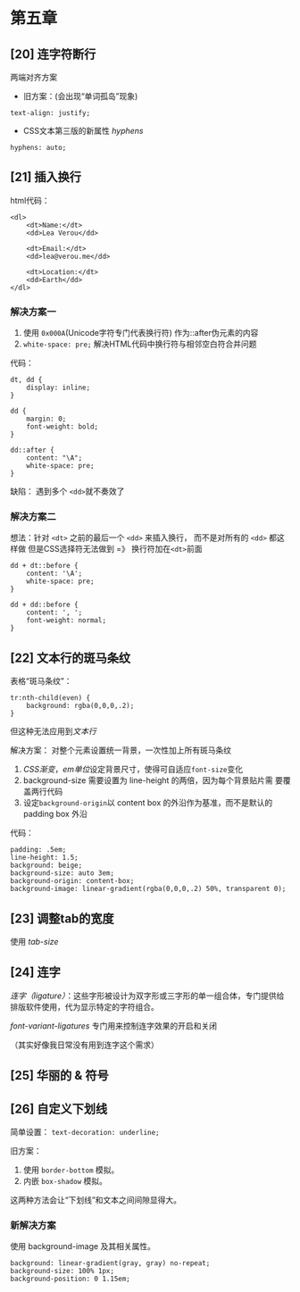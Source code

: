 # 第五章

## [20] 连字符断行

两端对齐方案

- 旧方案：(会出现“单词孤岛”现象)

```
text-align: justify; 
```

- CSS文本第三版的新属性 *hyphens*

```
hyphens: auto;
```


## [21] 插入换行

html代码：

```
<dl>     
    <dt>Name:</dt>     
    <dd>Lea Verou</dd>

    <dt>Email:</dt>     
    <dd>lea@verou.me</dd>

    <dt>Location:</dt>     
    <dd>Earth</dd> 
</dl>
```

### 解决方案一

1. 使用 `0x000A`(Unicode字符专门代表换行符) 作为::after伪元素的内容
2. `white-space: pre;` 解决HTML代码中换行符与相邻空白符合并问题

代码：

```
dt, dd { 
    display: inline; 
} 
 
dd {
    margin: 0;     
    font-weight: bold; 
} 
 
dd::after {
    content: "\A";
    white-space: pre;
}
```

缺陷： 遇到多个 `<dd>`就不奏效了


### 解决方案二

想法：针对 `<dt>` 之前的最后一个 `<dd>` 来插入换行， 而不是对所有的 `<dd>` 都这样做
但是CSS选择符无法做到 =》 换行符加在`<dt>`前面

```
dd + dt::before {
    content: '\A';
    white-space: pre; 
} 
 
dd + dd::before {     
    content: ', ';     
    font-weight: normal; 
}

```


## [22] 文本行的斑马条纹

表格“斑马条纹”：

```
tr:nth-child(even) {
    background: rgba(0,0,0,.2); 
}
```

但这种无法应用到*文本行*

解决方案：
对整个元素设置统一背景，一次性加上所有斑马条纹

1. *CSS渐变*，*em单位*设定背景尺寸，使得可自适应`font-size`变化
2. background-size 需要设置为 line-height 的两倍，因为每个背景贴片需 要覆盖两行代码
3. 设定`background-origin`以 content box 的外沿作为基准，而不是默认的 padding box 外沿

代码：

```
padding: .5em; 
line-height: 1.5; 
background: beige; 
background-size: auto 3em; 
background-origin: content-box; 
background-image: linear-gradient(rgba(0,0,0,.2) 50%, transparent 0);
```

## [23] 调整tab的宽度

使用 *tab-size*


## [24] 连字

*连字（ligature）*：这些字形被设计为双字形或三字形的单一组合体，专门提供给排版软件使用，代为显示特定的字符组合。

*font-variant-ligatures* 专门用来控制连字效果的开启和关闭

（其实好像我日常没有用到连字这个需求）


## [25] 华丽的 & 符号

## [26] 自定义下划线

简单设置： `text-decoration: underline;`

旧方案：

1. 使用 `border-bottom` 模拟。 
2. 内嵌 `box-shadow` 模拟。

这两种方法会让“下划线”和文本之间间隙显得大。

### 新解决方案
使用 background-image 及其相关属性。

```
background: linear-gradient(gray, gray) no-repeat; 
background-size: 100% 1px; 
background-position: 0 1.15em;
```















